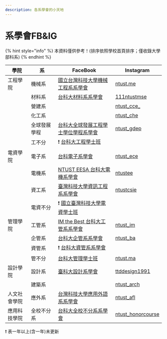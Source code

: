 ```yaml
---
description: 各系學會的小天地
---
```


# 系學會FB\&IG

{% hint style="info" %}
本資料僅供參考！(排序依照學校首頁排序；僅收錄大學部科系)
{% endhint %}

<table data-full-width="true"><thead><tr><th width="144">學院</th><th width="179">系</th><th width="349">FaceBook</th><th>Instagram</th></tr></thead><tbody><tr><td>工程學院</td><td>機械系</td><td><a href="https://www.facebook.com/TaiwanTech.ME/">國立台灣科技大學機械工程系系學會</a></td><td><a href="https://www.instagram.com/ntust.me/">ntust.me</a></td></tr><tr><td></td><td>材料系</td><td><a href="https://www.facebook.com/NTUSTMSESA/">台科大材料系系學會</a></td><td><a href="https://www.instagram.com/111ntustmse/">111ntustmse</a></td></tr><tr><td></td><td>營建系</td><td></td><td><a href="https://www.instagram.com/ntust_cce_/">ntust_cce_</a></td></tr><tr><td></td><td>化工系</td><td></td><td><a href="https://www.instagram.com/ntust_che/">ntust_che</a></td></tr><tr><td></td><td>全球發展學程</td><td><a href="https://www.facebook.com/globaldevelopementengineeringprograme/">台科大全球發展工程學士學位學程系學會</a></td><td><a href="https://www.instagram.com/ntust_gdep">ntust_gdep</a></td></tr><tr><td></td><td>工不分</td><td>❗ <a href="https://www.facebook.com/NTUST.ENG">台科大工程學士班</a></td><td></td></tr><tr><td>電資學院</td><td>電子系</td><td><a href="https://www.facebook.com/NTUSTECE/">台科電子系學會</a></td><td><a href="https://www.instagram.com/ntust_ece/">ntust_ece</a></td></tr><tr><td></td><td>電機系</td><td><a href="https://www.facebook.com/ntusteesa">NTUST EESA 台科大電機系學會</a></td><td><a href="https://www.instagram.com/ntustee/">ntustee</a></td></tr><tr><td></td><td>資工系</td><td><a href="https://www.facebook.com/ntust.csie.so/">臺灣科技大學資訊工程系系學會</a></td><td><a href="https://www.instagram.com/ntustcsie/">ntustcsie</a></td></tr><tr><td></td><td>電資不分</td><td>❗ <a href="https://www.facebook.com/ntustceec">國立臺灣科技大學電資學士班</a></td><td></td></tr><tr><td>管理學院</td><td>工管系</td><td><a href="https://www.facebook.com/TAIWANTECHIM/">IM the Best 台科大工管系系學會</a></td><td><a href="https://www.instagram.com/ntust_im/">ntust_im</a></td></tr><tr><td></td><td>企管系</td><td><a href="https://www.facebook.com/NTUSTBA.tw/">台科大企管系系學會</a></td><td><a href="https://www.instagram.com/ntust_ba/">ntust_ba</a></td></tr><tr><td></td><td>資管系</td><td>❗ <a href="https://www.facebook.com/profile.php?id=100064531972761">台科大資管系系學會</a></td><td></td></tr><tr><td></td><td>管不分</td><td><a href="https://www.facebook.com/ntustema">台科大管理學士班</a></td><td><a href="https://www.instagram.com/ntust.ma/">ntust.ma</a></td></tr><tr><td>設計學院</td><td>設計系</td><td><a href="https://www.facebook.com/ttddesign1991">臺科大設計系學會</a></td><td><a href="https://www.instagram.com/ttddesign1991/">ttddesign1991</a></td></tr><tr><td></td><td>建築系</td><td></td><td><a href="https://www.instagram.com/ntust_arch/">ntust_arch</a></td></tr><tr><td>人文社會學院</td><td>應外系</td><td><a href="https://www.facebook.com/ntustafl">台灣科技大學應用外語系系學會</a></td><td><a href="https://www.instagram.com/ntust_afl/">ntust_afl</a></td></tr><tr><td>應用科技學院</td><td>全校不分系</td><td><a href="https://www.facebook.com/ntusthonor/">台科大全校不分系系學會</a></td><td><a href="https://www.instagram.com/ntust_honorcourse/">ntust_honorcourse</a></td></tr></tbody></table>

❗ 表一年以上(含一年)未更新

